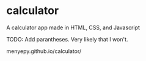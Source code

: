 # calculator
A calculator app made in HTML, CSS, and Javascript

TODO: Add parantheses. Very likely that I won't.

menyepy.github.io/calculator/
